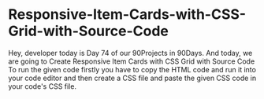 # Responsive-Item-Cards-with-CSS-Grid-with-Source-Code
Hey, developer today is Day 74 of our 90Projects in 90Days. And today, we are going to Create Responsive Item Cards with CSS Grid with Source Code  To run the given code firstly you have to copy the HTML code and run it into your code editor and then create a CSS file and paste the given CSS code in your code's CSS file.
